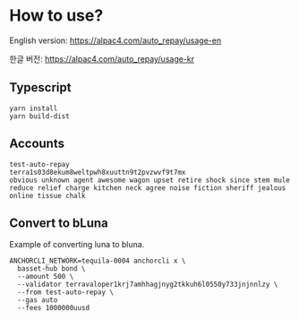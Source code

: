# How to use?

English version: https://alpac4.com/auto_repay/usage-en

한글 버전: https://alpac4.com/auto_repay/usage-kr

## Typescript

```
yarn install
yarn build-dist
```

## Accounts

```
test-auto-repay
terra1s03d8ekum8weltpwh8xuuttn9t2pvzwvf9t7mx
obvious unknown agent awesome wagon upset retire shock since stem mule reduce relief charge kitchen neck agree noise fiction sheriff jealous online tissue chalk
```

## Convert to bLuna

Example of converting luna to bluna.

```
ANCHORCLI_NETWORK=tequila-0004 anchorcli x \
  basset-hub bond \
  --amount 500 \
  --validator terravaloper1krj7amhhagjnyg2tkkuh6l0550y733jnjnnlzy \
  --from test-auto-repay \
  --gas auto
  --fees 1000000uusd
```
